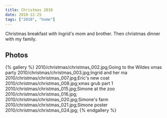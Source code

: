```yaml
---
title: Christmas 2010
date: 2010-12-25
tags: ["2010", "home"]
---
```

Christmas breakfast with Ingrid's mom and brother.  Then christmas dinner with my family.

## Photos 

{% gallery %} 
2010/christmas/christmas_002.jpg;Going to the Wildes xmas party
2010/christmas/christmas_003.jpg;Ingrid and her ma
2010/christmas/christmas_007.jpg;Eric's new coat
2010/christmas/christmas_008.jpg;xmas grub part 1
2010/christmas/christmas_015.jpg;Simone at the zoo
2010/christmas/christmas_016.jpg;
2010/christmas/christmas_020.jpg;Simone's farm
2010/christmas/christmas_021.jpg;Simone poster
2010/christmas/christmas_024.jpg;
{% endgallery %}
